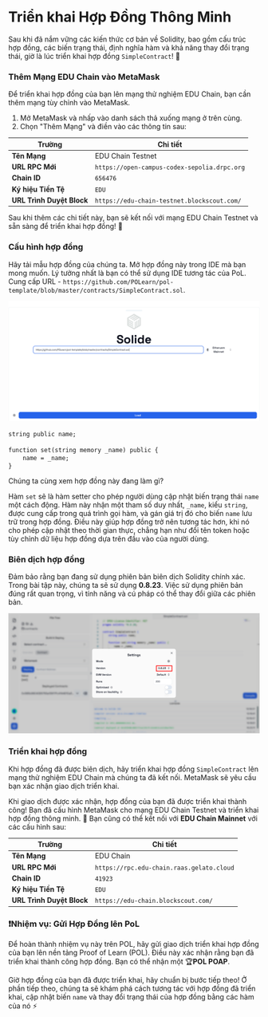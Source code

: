 # Triển khai Hợp Đồng Thông Minh

Sau khi đã nắm vững các kiến thức cơ bản về Solidity, bao gồm cấu trúc hợp đồng, các biến trạng thái, định nghĩa hàm và khả năng thay đổi trạng thái, giờ là lúc triển khai hợp đồng `SimpleContract`! 🚀

### Thêm Mạng EDU Chain vào MetaMask

Để triển khai hợp đồng của bạn lên mạng thử nghiệm EDU Chain, bạn cần thêm mạng tùy chỉnh vào MetaMask.

1. Mở MetaMask và nhấp vào danh sách thả xuống mạng ở trên cùng.
2. Chọn "Thêm Mạng" và điền vào các thông tin sau:

| **Trường**           | **Chi tiết**                                  |
|----------------------|-----------------------------------------------|
| **Tên Mạng**         | EDU Chain Testnet                            |
| **URL RPC Mới**      | `https://open-campus-codex-sepolia.drpc.org`  |
| **Chain ID**         | `656476`                                      |
| **Ký hiệu Tiền Tệ**  | `EDU`                                         |
| **URL Trình Duyệt Block**| `https://edu-chain-testnet.blockscout.com/`  |

Sau khi thêm các chi tiết này, bạn sẽ kết nối với mạng EDU Chain Testnet và sẵn sàng để triển khai hợp đồng! 🎉

### Cấu hình hợp đồng

Hãy tải mẫu hợp đồng của chúng ta. Mở hợp đồng này trong IDE mà bạn mong muốn. Lý tưởng nhất là bạn có thể sử dụng IDE tương tác của PoL. Cung cấp URL - `https://github.com/POLearn/pol-template/blob/master/contracts/SimpleContract.sol`.

![](https://raw.githubusercontent.com/POLearn/pol-template/refs/heads/master/content/assets/images/contract_load.png)

```solidity
string public name;

function set(string memory _name) public {
    name = _name;
}
```

Chúng ta cùng xem hợp đồng này đang làm gì?

Hàm `set` sẽ là hàm setter cho phép người dùng cập nhật biến trạng thái `name` một cách động. Hàm này nhận một tham số duy nhất, `_name`, kiểu `string`, được cung cấp trong quá trình gọi hàm, và gán giá trị đó cho biến `name` lưu trữ trong hợp đồng. Điều này giúp hợp đồng trở nên tương tác hơn, khi nó cho phép cập nhật theo thời gian thực, chẳng hạn như đổi tên token hoặc tùy chỉnh dữ liệu hợp đồng dựa trên đầu vào của người dùng.

### Biên dịch hợp đồng

Đảm bảo rằng bạn đang sử dụng phiên bản biên dịch Solidity chính xác. Trong bài tập này, chúng ta sẽ sử dụng **0.8.23**. Việc sử dụng phiên bản đúng rất quan trọng, vì tính năng và cú pháp có thể thay đổi giữa các phiên bản.

![](https://raw.githubusercontent.com/POLearn/pol-template/refs/heads/master/content/assets/images/contract_version.png)

### Triển khai hợp đồng

Khi hợp đồng đã được biên dịch, hãy triển khai hợp đồng `SimpleContract` lên mạng thử nghiệm EDU Chain mà chúng ta đã kết nối. MetaMask sẽ yêu cầu bạn xác nhận giao dịch triển khai.

Khi giao dịch được xác nhận, hợp đồng của bạn đã được triển khai thành công! Bạn đã cấu hình MetaMask cho mạng EDU Chain Testnet và triển khai hợp đồng thông minh. 🎉 Bạn cũng có thể kết nối với **EDU Chain Mainnet** với các cấu hình sau:

| **Trường**           | **Chi tiết**                                  |
|----------------------|-----------------------------------------------|
| **Tên Mạng**         | EDU Chain                                     |
| **URL RPC Mới**      | `https://rpc.edu-chain.raas.gelato.cloud`     |
| **Chain ID**         | `41923`                                       |
| **Ký hiệu Tiền Tệ**  | `EDU`                                         |
| **URL Trình Duyệt Block**| `https://edu-chain.blockscout.com/`          |

### ❗Nhiệm vụ: Gửi Hợp Đồng lên PoL

Để hoàn thành nhiệm vụ này trên POL, hãy gửi giao dịch triển khai hợp đồng của bạn lên nền tảng Proof of Learn (POL). Điều này xác nhận rằng bạn đã triển khai thành công hợp đồng. Bạn có thể nhận một 🏆**POL POAP**.

Giờ hợp đồng của bạn đã được triển khai, hãy chuẩn bị bước tiếp theo! Ở phần tiếp theo, chúng ta sẽ khám phá cách tương tác với hợp đồng đã triển khai, cập nhật biến `name` và thay đổi trạng thái của hợp đồng bằng các hàm của nó ⚡